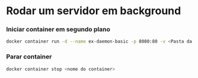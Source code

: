 # Rodar um servidor em background

### Iniciar container em segundo plano

```bash
docker container run -d --name ex-daemon-basic -p 8080:80 -v <Pasta da maquina host>:<Pasta a ser mapeada dentro do container> nginx
```

### Parar container

```bash
docker container stop <nome do container>
```
